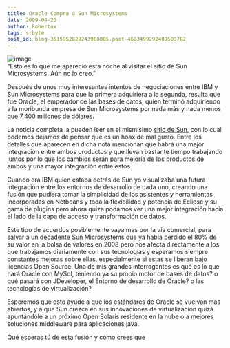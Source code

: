 ```yaml
---
title: Oracle Compra a Sun Microsystems
date: 2009-04-20
author: Robertux
tags: srbyte
post_id: blog-3515952828243908885.post-4683499292409589782
---
```


![image](https://3.bp.blogspot.com/_jH77WNrMVRA/Se0_N5dU4AI/AAAAAAAAFsg/KTu5rBhd2BU/s400/hp1v3_announcement.jpg)    
"Esto es lo que me apareció
esta noche al visitar el sitio de Sun Microsystems. Aún no lo creo."

Después de unos muy interesantes intentos de negociaciones entre IBM y Sun Microsystems para que la primera adquiriera a la segunda, resulta que fue Oracle, el emperador de las bases de datos, quien terminó adquiriendo a la moribunda empresa de Sun Microsystems por nada más y nada menos que 7,400 millones de dólares.

La noticia completa la pueden leer en el mismísimo [sitio de Sun](https://www.sun.com/third-party/global/oracle/index.jsp), con lo cual podemos dejamos de pensar que es un hoax de mal gusto. Entre los detalles que aparecen en dicha nota mencionan que habrá una mejor integración entre ambos productos y que llevan bastante tiempo trabajando juntos por lo que los cambios serán para mejoría de los productos de ambos y una mayor integración entre estos.

Cuando era IBM quien estaba detrás de Sun yo visualizaba una futura integración entre los entornos de desarrollo de cada uno, creando una fusión que pudiera tomar la simplicidad de los asistentes y herramientas incorporadas en Netbeans y toda la flexibilidad y potencia de Eclipse y su gama de plugins pero ahora quiza podamos ver una mejor integración hacia el lado de la capa de acceso y transformación de datos.

Este tipo de acuerdos posiblemente vaya mas por la vía comercial, para salvar a un decadente Sun Microsystems que ya había perdido el 80% de su valor en la bolsa de valores en 2008 pero nos afecta directamente a los que trabajamos diariamente con sus tecnologías y esperamos siempre constantes mejoras sobre ellas, especialmente si estas se liberan bajo licencias Open Source. Una de mis grandes interrogantes es qué es lo que hará Oracle con MySql, teniendo ya su propio motor de bases de datos? o qué pasará con JDeveloper, el Entorno de desarrollo de Oracle? o las tecnologías de virtualización?

Esperemos que esto ayude a que los estándares de Oracle se vuelvan más abiertos, y a que Sun crezca en sus innovaciones de virtualización quizá apuntándole a un próximo Open Solaris residente en la nube o a mejores soluciones middleware para aplicaciones java.

Qué esperas tú de esta fusión y cómo crees que